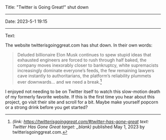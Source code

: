 Title: "Twitter is Going Great!" shut down

----

Date: 2023-5-1 19:15

----

Text:

The website twitterisgoinggreat.com has shut down. In their own words:

> Deluded billionaire Elon Musk continues to spew stupid ideas that exhausted engineers are forced to rush through half baked, the company moves inexorably closer to bankruptcy, white supremacists increasingly dominate everyone’s feeds, the few remaining lawyers cave instantly to authoritarians, the platform’s reliability plummets ever downwards... and we need a break.[^gone]

[^gone]: <cite>(link: https://twitterisgoinggreat.com/#twitter-has-gone-great text: Twitter Has Gone Great target: _blank)</cite> published May 1, 2023 by twitterisgoinggreat.com.

I enjoyed not needing to be on Twitter itself to watch this slow-motion death of my formerly favorite website. If this is the first time you hear about this project, go visit their site and scroll for a bit. Maybe make yourself popcorn or a strong drink before you get started?
